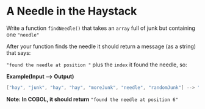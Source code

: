 ﻿# A Needle in the Haystack

Write a function `findNeedle()` that takes an `array` full of junk but containing one `"needle"`

After your function finds the needle it should return a message (as a string) that says:

`"found the needle at position "` plus the `index` it found the needle, so:

**Example(Input --> Output)**

```csharp
["hay", "junk", "hay", "hay", "moreJunk", "needle", "randomJunk"] --> "found the needle at position 5"
```

**Note: In COBOL, it should return** `"found the needle at position 6"`